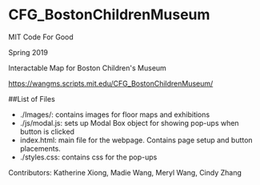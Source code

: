 # CFG_BostonChildrenMuseum

MIT Code For Good 

Spring 2019

Interactable Map for Boston Children's Museum

https://wangms.scripts.mit.edu/CFG_BostonChildrenMuseum/

##List of Files
- ./Images/: contains images for floor maps and exhibitions
- ./js/modal.js: sets up Modal Box object for showing pop-ups when button is clicked
- index.html: main file for the webpage. Contains page setup and button placements. 
- ./styles.css: contains css for the pop-ups

Contributors: Katherine Xiong, Madie Wang, Meryl Wang, Cindy Zhang
